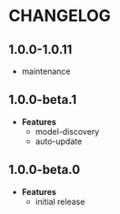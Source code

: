 # CHANGELOG

## 1.0.0-1.0.11

- maintenance

## 1.0.0-beta.1

- **Features**
  - model-discovery
  - auto-update

## 1.0.0-beta.0

- **Features**
  - initial release
